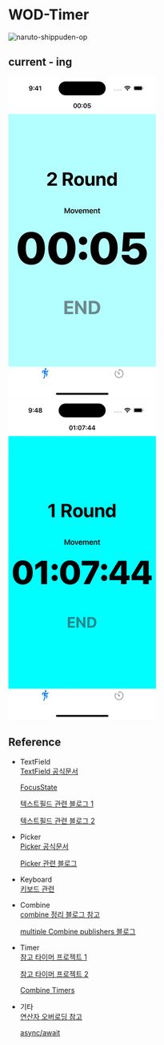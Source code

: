 # WOD-Timer

![naruto-shippuden-op](https://github.com/BOLTB0X/WOD-Timer-app/assets/83914919/46390356-0983-4b42-917b-5a44cbbffbd4)

## current - ing
![으아아아아아가](https://github.com/BOLTB0X/WOD-Timer-app/blob/main/history/%EB%92%A4%EB%A1%9C%EA%B0%80%EA%B8%B0%20%EB%B0%8F%20%EB%8B%A4%EC%8B%9C%EC%8B%9C%EC%9E%91.gif?raw=true) ![으아아가](https://github.com/BOLTB0X/WOD-Timer-app/blob/main/history/%EC%8B%9C%EA%B0%84%EC%9D%B4%20%ED%8F%AC%ED%95%A8%EB%90%9C%20%EA%B2%BD%EC%9A%B0.gif?raw=true)
<br/>

## Reference

- TextField
    <br/>
    [TextField 공식문서](https://engineering.linecorp.com/ko/blog/line-pay-swiftui-textfield)
    <br/>

    [FocusState](https://developer.apple.com/documentation/swiftui/focusstate)
    <br/>

    [텍스트필드 관련 블로그 1](https://velog.io/@tmdckd232/SwiftUI-TextField-Dismissing-keyboard)
    <br/>

    [텍스트필드 관련 블로그 2](https://engineering.linecorp.com/ko/blog/line-pay-swiftui-textfield)
    <br/>

- Picker
    <br/>
    [Picker 공식문서](https://developer.apple.com/documentation/swiftui/picker)
    <br/>

    [Picker 관련 블로그 ](https://seons-dev.tistory.com/entry/Picker-%EC%99%80-DatePicker)
    <br/>

- Keyboard
    <br/>
    [키보드 관련](https://ios-development.tistory.com/1068)
    <br/>

- Combine
    <br/>
    [combine 정리 블로그 참고](https://icksw.tistory.com/category/iOS/Combine?page=3)
    <br/>

    [multiple Combine publishers 블로그](https://swiftwithmajid.com/2021/05/12/combining-multiple-combine-publishers-in-swift/)
    <br/>

- Timer
    <br/>
    [참고 타이머 프로젝트 1](https://digitalbunker.dev/recreating-the-ios-timer-in-swiftui/)
    <br/>

    [참고 타이머 프로젝트 2](https://programmingwithswift.com/build-a-stopwatch-app-with-swiftui/)
    <br/>

    [Combine Timers](https://cozzin.tistory.com/34)
    <br/>



- 기타
    <br/>
    [연산자 오버로딩 참고](https://kka7.tistory.com/73)
    <br/>

    [async/await](https://azamsharp.medium.com/beginning-async-await-in-ios-15-and-swift-5-5-1086b50b8f3d)
    <br/>
    
